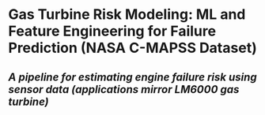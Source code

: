 # Gas Turbine Risk Modeling: ML and Feature Engineering for Failure Prediction (NASA C-MAPSS Dataset)
## *A pipeline for estimating engine failure risk using sensor data (applications mirror LM6000 gas turbine)*
